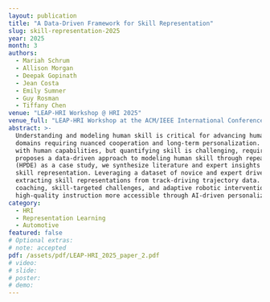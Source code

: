 ```yaml
---
layout: publication
title: "A Data-Driven Framework for Skill Representation"
slug: skill-representation-2025
year: 2025
month: 3
authors:
  - Mariah Schrum
  - Allison Morgan
  - Deepak Gopinath
  - Jean Costa
  - Emily Sumner
  - Guy Rosman
  - Tiffany Chen
venue: "LEAP-HRI Workshop @ HRI 2025"
venue_full: "LEAP-HRI Workshop at the ACM/IEEE International Conference on Human-Robot Interaction (HRI 2025)"
abstract: >-
  Understanding and modeling human skill is critical for advancing human-robot and human-AI interaction, particularly in
  domains requiring nuanced cooperation and long-term personalization. Effective collaboration depends on aligning AI behavior
  with human capabilities, but quantifying skill is challenging, requiring both task knowledge and expert intuition. This work
  proposes a data-driven approach to modeling human skill through repeated interactions. Using high-performance driving education
  (HPDE) as a case study, we synthesize literature and expert insights to identify supervision signals for learning a robust
  skill representation. Leveraging a dataset of novice and expert drivers, we demonstrate the feasibility of automatically
  extracting skill representations from track-driving trajectory data. This foundation enables applications such as personalized
  coaching, skill-targeted challenges, and adaptive robotic interventions. Ultimately, we aim to democratize HPDE by making
  high-quality instruction more accessible through AI-driven personalization.
category:
  - HRI
  - Representation Learning
  - Automotive
featured: false
# Optional extras:
# note: accepted
pdf: /assets/pdf/LEAP-HRI_2025_paper_2.pdf
# video:
# slide:
# poster:
# demo:
---
```


